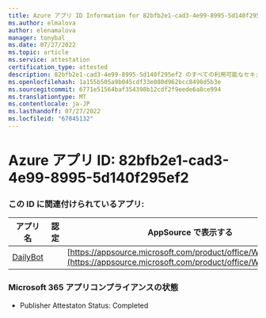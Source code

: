 ```yaml
---
title: Azure アプリ ID Information for 82bfb2e1-cad3-4e99-8995-5d140f295ef2
ms.author: elmalova
author: elenamalova
manager: tonybal
ms.date: 07/27/2022
ms.topic: article
ms.service: attestation
certification_type: attested
description: 82bfb2e1-cad3-4e99-8995-5d140f295ef2 のすべての利用可能なセキュリティとコンプライアンス情報。
ms.openlocfilehash: 1a155b505a9b045cdf33e080d962bcc8498d5b3e
ms.sourcegitcommit: 6771e51564baf354398b12cdf2f9eede6a8ce994
ms.translationtype: MT
ms.contentlocale: ja-JP
ms.lasthandoff: 07/27/2022
ms.locfileid: "67045132"
---
```

# <a name="azure-app-id-82bfb2e1-cad3-4e99-8995-5d140f295ef2"></a>Azure アプリ ID: 82bfb2e1-cad3-4e99-8995-5d140f295ef2


### <a name="apps-associated-with-this-id"></a>この ID に関連付けられているアプリ:
| **アプリ名** | **認定** | **AppSource で表示する** |
|--------------|---------------|-----------------------|
| [DailyBot](../forward/WA200001492.md) |  | [https://appsource.microsoft.com/product/office/WA200001492](https://appsource.microsoft.com/product/office/WA200001492) |

### <a name="microsoft-365-app-compliance-status"></a>Microsoft 365 アプリコンプライアンスの状態
- Publisher Attestaton Status: Completed
